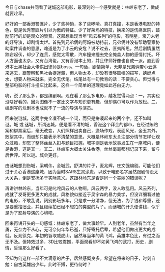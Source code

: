 今日与chase共同看了谜城这部电影，最深刻的一个感受就是：林岭东老了，做成就要趁早。

好好的一部香港警匪片，​少了些神韵，多了些啰嗦。真打真撞，本是香港电影的特色，更是优秀警匪片引以为傲的特征。少了好莱坞的特技，换来的是伤痛医院，鼓励前行的却是观众的赞赏。​这部想重现当年“风云系列”的电影，有明星，宝刀未老的好导演，却剧情太烂。首先到兄弟俩的阿妈被劫持前，兄弟俩并没有帮助警察协助案件调查的意思，难道是为了小云的安危？说不过去，匪夷所思。然后剧情虽然跌宕起伏，却少了连贯，感觉太零散，汽车撞来撞去完全掩盖人物的感情衬托。坏人方面也太杂，又有台湾佬，又有香港本土的，并且律师好像也自成一派，直到香港本土黑社会大佬供出律师是boss。一句话，剧情简单，无非是兄弟俩带小云逃来逃去，跟警察和黑社会捉迷藏，但人物太多，却没有很够篇幅的描写，蜻蜓点水，想要人物来就来，完全无伏笔。结尾处有一句教育的话：不要贪心。但觉得与整部电影的打斗撞车比起来，这样一个简单的道理竟如此苍白无力。

嗨，说了那么多，都是编剧啊。现在看了那么多电影，越发觉得两点：一，其实也没啥好看的，因为图像不一定比文字与知识更有趣，但却偶尔可以作为放松。二，编剧写的烂剧本也成就不了一流的导演与演员。

回来说谜城，这两字完全凑不成一个词，而只是拼凑起来的两个字，还不如叫 谜。城 或 迷城，所谓迷城，便是看不清的城，香港这个拜金的都市，在经过贿赂案和绑票案后，毫无改变，人们照样出卖自己，逢场作戏，表面风光，金玉其外，败絮其中。而谜却只能表示不清楚的意思。大概是林岭东太关注部分情节怎样让观众过瘾，却忘了整体丝丝入扣与题目把握。城字​则是表示故事发生在一座城内，便是香港，这是其一。其二，林岭东大概太关注香港，丝丝毫毫都想记录下来，留与后世评。所以谜。城会更好。

由谜城想到伤城，梁朝伟，金城武，舒淇的片子，麦兆辉，庄文强编剧。可能他们过于关心香港这座城，因为当时SARS生灵涂炭，以致于电影名字居然跟剧情没太大关系，倒是安抚多于实际意义。​这跟林岭东是否是同一个美丽的错误呢？

再讲讲林岭东，当年可是叱咤风云的人物啊。风云两字，没人敢乱用。风云系列，成就了发哥更多更大的成就。风格貌似接近于吴宇森的暴力美学，但没详细看过他的电影，不敢乱说。​阔别影坛多年，只是求一分清净，但无法，为了钱和尊重，还是要重拾旧业，并且继续拍已经不想拍的类型的片子。而谜城的开头便讲钱，似乎是为了影射导演的心境吧。

回来再讲开头的一句感慨：林岭东老了，做大事趁早。​人到老年，虽然有当年之勇，无奈力不从心，无可奈何年华已逝，只好寄托后辈，希望他们做出更大的成就。反观徐克，年初的智取威虎山，居然与当年的黄飞鸿，英雄本色比，有过之而无不及。但特效过多，3D比较震撼，平面观看却不如黄飞鸿的武打，历史，剧情，哲理那么好看了。

不知为何这样一部不大满意的片子，居然感慨良多。​希望在将来的日子，时刻自勉：自古英雄出少年。此时不搏，更待何时？